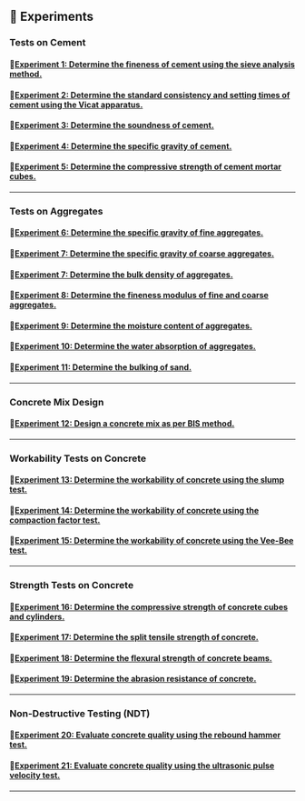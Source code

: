 ## 🔬 **Experiments**  

### Tests on Cement  
#### 🔹[Experiment 1: Determine the fineness of cement using the sieve analysis method.](Manual/Experiment_1.md)  
#### 🔹[Experiment 2: Determine the standard consistency and setting times of cement using the Vicat apparatus.](Manual/Experiment_2.md)  
#### 🔹[Experiment 3: Determine the soundness of cement.](Manual/Experiment_3.md)  
#### 🔹[Experiment 4: Determine the specific gravity of cement.](Manual/Experiment_4.md)  
#### 🔹[Experiment 5: Determine the compressive strength of cement mortar cubes.](Manual/Experiment_5.md)  

---

### Tests on Aggregates  
#### 🔹[Experiment 6: Determine the specific gravity of fine aggregates.](Manual/Experiment_6.md)  
#### 🔹[Experiment 7: Determine the specific gravity of coarse aggregates.](Manual/Experiment_7.md)  
#### 🔹[Experiment 7: Determine the bulk density of aggregates.](Manual/Experiment_7.md)  
#### 🔹[Experiment 8: Determine the fineness modulus of fine and coarse aggregates.](Manual/Experiment_8.md)  
#### 🔹[Experiment 9: Determine the moisture content of aggregates.](Manual/Experiment_9.md)  
#### 🔹[Experiment 10: Determine the water absorption of aggregates.](Manual/Experiment_10.md)  
#### 🔹[Experiment 11: Determine the bulking of sand.](Manual/Experiment_11.md)  

---

### Concrete Mix Design  
#### 🔹[Experiment 12: Design a concrete mix as per BIS method.](Manual/Experiment_12.md)  

---

### Workability Tests on Concrete  
#### 🔹[Experiment 13: Determine the workability of concrete using the slump test.](Manual/Experiment_13.md)  
#### 🔹[Experiment 14: Determine the workability of concrete using the compaction factor test.](Manual/Experiment_14.md)  
#### 🔹[Experiment 15: Determine the workability of concrete using the Vee-Bee test.](Manual/Experiment_15.md)  

---

### Strength Tests on Concrete  
#### 🔹[Experiment 16: Determine the compressive strength of concrete cubes and cylinders.](Manual/Experiment_16.md)  
#### 🔹[Experiment 17: Determine the split tensile strength of concrete.](Manual/Experiment_17.md)  
#### 🔹[Experiment 18: Determine the flexural strength of concrete beams.](Manual/Experiment_18.md)  
#### 🔹[Experiment 19: Determine the abrasion resistance of concrete.](Manual/Experiment_19.md)  

---

### Non-Destructive Testing (NDT)  
#### 🔹[Experiment 20: Evaluate concrete quality using the rebound hammer test.](Manual/Experiment_20.md)  
#### 🔹[Experiment 21: Evaluate concrete quality using the ultrasonic pulse velocity test.](Manual/Experiment_21.md)  

---
